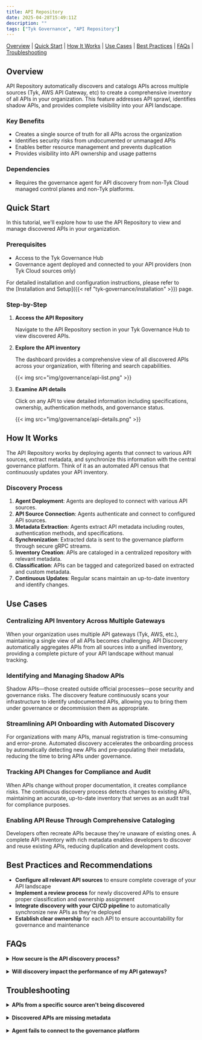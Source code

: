 ```yaml
---
title: API Repository
date: 2025-04-28T15:49:11Z
description: ""
tags: ["Tyk Governance", "API Repository"]
---
```


[Overview](#overview) | [Quick Start](#quick-start) | [How It Works](#how-it-works) | [Use Cases](#use-cases) | [Best Practices](#best-practices-and-recommendations) | [FAQs](#faqs) | [Troubleshooting](#troubleshooting)

## Overview

API Repository automatically discovers and catalogs APIs across multiple sources (Tyk, AWS API Gateway, etc) to create a comprehensive inventory of all APIs in your organization. This feature addresses API sprawl, identifies shadow APIs, and provides complete visibility into your API landscape.

### Key Benefits

- Creates a single source of truth for all APIs across the organization
- Identifies security risks from undocumented or unmanaged APIs
- Enables better resource management and prevents duplication
- Provides visibility into API ownership and usage patterns

### Dependencies

- Requires the governance agent for API discovery from non-Tyk Cloud managed control planes and non-Tyk platforms.

## Quick Start

In this tutorial, we'll explore how to use the API Repository to view and manage discovered APIs in your organization.

### Prerequisites

- Access to the Tyk Governance Hub
- Governance agent deployed and connected to your API providers (non Tyk Cloud sources only)

For detailed installation and configuration instructions, please refer to the [Installation and Setup]({{< ref "tyk-governance/installation" >}}) page.

### Step-by-Step

1. **Access the API Repository**

	 Navigate to the API Repository section in your Tyk Governance Hub to view discovered APIs.

2. **Explore the API inventory**

	 The dashboard provides a comprehensive view of all discovered APIs across your organization, with filtering and search capabilities.

     {{< img src="img/governance/api-list.png" >}}

3. **Examine API details**

	 Click on any API to view detailed information including specifications, ownership, authentication methods, and governance status.

     {{< img src="img/governance/api-details.png" >}}

## How It Works

The API Repository works by deploying agents that connect to various API sources, extract metadata, and synchronize this information with the central governance platform. Think of it as an automated API census that continuously updates your API inventory.

### Discovery Process

1. **Agent Deployment**: Agents are deployed to connect with various API sources.
2. **API Source Connection**: Agents authenticate and connect to configured API sources.
3. **Metadata Extraction**: Agents extract API metadata including routes, authentication methods, and specifications.
4. **Synchronization**: Extracted data is sent to the governance platform through secure gRPC streams.
5. **Inventory Creation**: APIs are cataloged in a centralized repository with relevant metadata.
6. **Classification**: APIs can be tagged and categorized based on extracted and custom metadata.
7. **Continuous Updates**: Regular scans maintain an up-to-date inventory and identify changes.

## Use Cases

### Centralizing API Inventory Across Multiple Gateways

When your organization uses multiple API gateways (Tyk, AWS, etc.), maintaining a single view of all APIs becomes challenging. API Discovery automatically aggregates APIs from all sources into a unified inventory, providing a complete picture of your API landscape without manual tracking.

### Identifying and Managing Shadow APIs

Shadow APIs—those created outside official processes—pose security and governance risks. The discovery feature continuously scans your infrastructure to identify undocumented APIs, allowing you to bring them under governance or decommission them as appropriate.

### Streamlining API Onboarding with Automated Discovery

For organizations with many APIs, manual registration is time-consuming and error-prone. Automated discovery accelerates the onboarding process by automatically detecting new APIs and pre-populating their metadata, reducing the time to bring APIs under governance.

### Tracking API Changes for Compliance and Audit

When APIs change without proper documentation, it creates compliance risks. The continuous discovery process detects changes to existing APIs, maintaining an accurate, up-to-date inventory that serves as an audit trail for compliance purposes.

### Enabling API Reuse Through Comprehensive Cataloging

Developers often recreate APIs because they're unaware of existing ones. A complete API inventory with rich metadata enables developers to discover and reuse existing APIs, reducing duplication and development costs.

## Best Practices and Recommendations

- **Configure all relevant API sources** to ensure complete coverage of your API landscape
- **Implement a review process** for newly discovered APIs to ensure proper classification and ownership assignment
- **Integrate discovery with your CI/CD pipeline** to automatically synchronize new APIs as they're deployed
- **Establish clear ownership** for each API to ensure accountability for governance and maintenance

## FAQs
<!--
<details> <summary><b>How does the system handle duplicate APIs discovered from different sources?</b></summary>

The system uses a combination of API path, name, and other metadata to identify potential duplicates. These are flagged for review in the dashboard, allowing administrators to merge or manage them appropriately.

</details> 

<details> <summary><b>Can I customize the metadata extracted during discovery?</b></summary>

Yes, the governance agent can be configured to extract additional custom metadata fields specific to your organization's needs.

</details> 
-->
<details> <summary><b>How secure is the API discovery process?</b></summary>

The discovery process uses secure authentication methods for each provider and transmits data via encrypted channels. The agent requires minimal permissions—just enough to read API configurations.

</details> 

<details> <summary><b>Will discovery impact the performance of my API gateways?</b></summary>

The discovery process is designed to be lightweight and non-intrusive. It primarily reads configuration data rather than analyzing traffic, minimizing any performance impact.

</details>

## Troubleshooting

<details> <summary><b>APIs from a specific source aren't being discovered</b></summary>

- Check the agent logs for authentication errors  
- Verify the provider configuration in the governance agent config  
- Ensure the agent has network access to the API source  

</details> 

<details> <summary><b>Discovered APIs are missing metadata</b></summary>

- Some API sources may not expose all metadata  
- Check if the API definition in the source is complete  
- Consider enhancing the API definition at the source  

</details> 

<details> <summary><b>Agent fails to connect to the governance platform</b></summary>

- Verify the governance URL and token in the agent configuration  
- Check network connectivity between the agent and governance platform  
- Examine the agent logs for specific connection errors  

</details>
